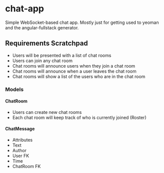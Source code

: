 # chat-app
Simple WebSocket-based chat app. Mostly just for getting used to yeoman and the angular-fullstack generator.

## Requirements Scratchpad

* Users will be presented with a list of chat rooms
* Users can join any chat room
* Chat rooms will announce users when they join a chat room
* Chat rooms will announce when a user leaves the chat room
* Chat rooms will show a list of the users who are in the chat room

### Models

#### ChatRoom

* Users can create new chat rooms
* Each chat room will keep track of who is currently joined (Roster)

#### ChatMessage

* Attributes
 * Text
 * Author
 * User FK
 * Time
 * ChatRoom FK
